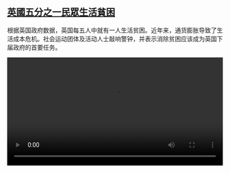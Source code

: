 <!--1720448224000-->
[英國五分之一民眾生活貧困](https://www.dw.com/zh/%E8%8B%B1%E5%9C%8B%E4%BA%94%E5%88%86%E4%B9%8B%E4%B8%80%E6%B0%91%E7%9C%BE%E7%94%9F%E6%B4%BB%E8%B2%A7%E5%9B%B0/a-69570592)
------

<p>根据英国政府数据，英国每五人中就有一人生活贫困。近年来，通货膨胀导致了生活成本危机。社会运动团体及活动人士敲响警钟，并表示消除贫困应该成为英国下届政府的首要任务。</small></p><video src="https://tvdownloaddw-a.akamaihd.net/vps/webvideos/CHI/2024/DWVG/DWVGCHI240705_Poverty_nosub_01ICW_AVC_960x540.mp4" controls style="width:100%"></video>
